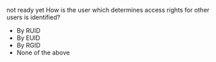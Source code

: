 not ready yet
How is the user which determines access rights for other users is identified?
*	By RUID
*	By EUID
*	By RGID
*	None of the above
